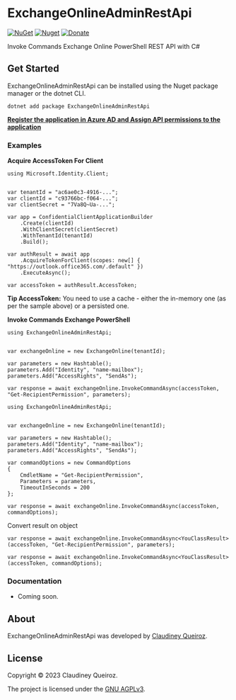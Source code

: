 # ExchangeOnlineAdminRestApi

[![NuGet](https://img.shields.io/nuget/v/ExchangeOnlineAdminRestApi)](https://nuget.org/packages/ExchangeOnlineAdminRestApi) [![Nuget](https://img.shields.io/nuget/dt/ExchangeOnlineAdminRestApi)](https://nuget.org/packages/ExchangeOnlineAdminRestApi) [![Donate](https://img.shields.io/static/v1?label=Paypal&message=Donate&color=informational)](https://www.paypal.com/donate/?hosted_button_id=4CTJ6CTWHGUMA)

Invoke Commands Exchange Online PowerShell REST API with C#

## Get Started

ExchangeOnlineAdminRestApi can be installed using the Nuget package manager or the dotnet CLI.

```
dotnet add package ExchangeOnlineAdminRestApi
```

**[Register the application in Azure AD and Assign API permissions to the application](https://learn.microsoft.com/en-us/powershell/exchange/app-only-auth-powershell-v2?view=exchange-ps#step-1-register-the-application-in-azure-ad)**

### Examples

**Acquire AccessToken For Client**

```
using Microsoft.Identity.Client;


var tenantId = "ac6ae0c3-4916-...";
var clientId = "c93766bc-f064-...";
var clientSecret = "7Va8Q~Ua-...";

var app = ConfidentialClientApplicationBuilder
    .Create(clientId)
    .WithClientSecret(clientSecret)
    .WithTenantId(tenantId)
    .Build();

var authResult = await app
    .AcquireTokenForClient(scopes: new[] { "https://outlook.office365.com/.default" })
    .ExecuteAsync();

var accessToken = authResult.AccessToken;
```

**Tip AccessToken:** You need to use a cache - either the in-memory one (as per the sample above) or a persisted one.

**Invoke Commands Exchange PowerShell**

```
using ExchangeOnlineAdminRestApi;


var exchangeOnline = new ExchangeOnline(tenantId);

var parameters = new Hashtable();
parameters.Add("Identity", "name-mailbox");
parameters.Add("AccessRights", "SendAs");

var response = await exchangeOnline.InvokeCommandAsync(accessToken, "Get-RecipientPermission", parameters);
```

```
using ExchangeOnlineAdminRestApi;


var exchangeOnline = new ExchangeOnline(tenantId);

var parameters = new Hashtable();
parameters.Add("Identity", "name-mailbox");
parameters.Add("AccessRights", "SendAs");

var commandOptions = new CommandOptions
{
    CmdletName = "Get-RecipientPermission",
    Parameters = parameters,
    TimeoutInSeconds = 200
};

var response = await exchangeOnline.InvokeCommandAsync(accessToken, commandOptions);
```

Convert result on object

```
var response = await exchangeOnline.InvokeCommandAsync<YouClassResult>(accessToken, "Get-RecipientPermission", parameters);
```

```
var response = await exchangeOnline.InvokeCommandAsync<YouClassResult>(accessToken, commandOptions);
```

### Documentation

- Coming soon.

## About

ExchangeOnlineAdminRestApi was developed by [Claudiney Queiroz](https://claudineyqueiroz.dev).

## License

Copyright © 2023 Claudiney Queiroz.

The project is licensed under the [GNU AGPLv3](https://github.com/claudineyqr/ExchangeOnlineAdminRestApi/blob/master/LICENSE).
